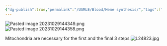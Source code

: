 ```yaml
---
{"dg-publish":true,"permalink":"/USMLE/Blood/Heme synthesis/","tags":["t1"]}
---
```


![Pasted image 20231029144349.png](/img/user/appendix/Pasted%20image%2020231029144349.png)![Pasted image 20231029144358.png](/img/user/appendix/Pasted%20image%2020231029144358.png)

Mitochondria are necessary for the first and the final 3 steps.![L24823.jpg](/img/user/appendix/L24823.jpg)
